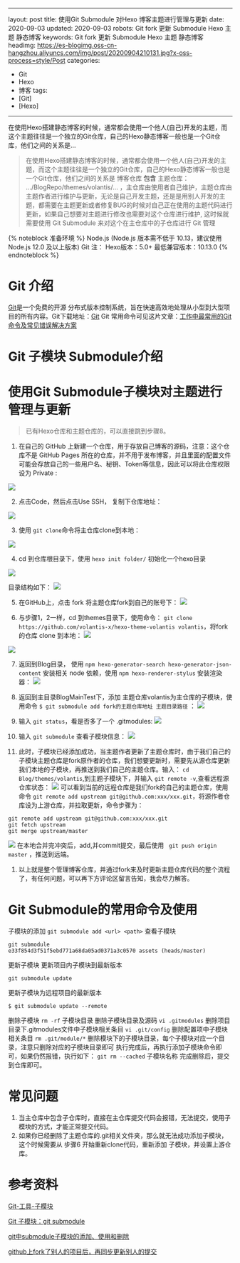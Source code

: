 ----
layout: post
title: 使用Git Submodule 对Hexo 博客主题进行管理与更新
date: 2020-09-03
updated: 2020-09-03
robots: Git fork 更新 Submodule Hexo 主题 静态博客
keywords: Git fork 更新 Submodule Hexo 主题 静态博客
headimg: https://es-blogimg.oss-cn-hangzhou.aliyuncs.com/img/post/20200904210131.jpg?x-oss-process=style/Post 
categories:
 - Git
 - Hexo
 - 博客
tags:
 - [Git]
 - [Hexo]

----

在使用Hexo搭建静态博客的时候，通常都会使用一个他人(自己)开发的主题，而这个主题往往是一个独立的Git仓库，自己的Hexo静态博客一般也是一个Git仓库，他们之间的关系是...

<!-- more -->



> 在使用Hexo搭建静态博客的时候，通常都会使用一个他人(自己)开发的主题，而这个主题往往是一个独立的Git仓库，自己的Hexo静态博客一般也是一个Git仓库，他们之间的关系是 博客仓库 **包含** 主题仓库： .../BlogRepo/themes/volantis/...  ，主仓库由使用者自己维护，主题仓库由主题作者进行维护与更新，无论是自己开发主题，还是是用别人开发的主题，都需要在主题更新或者修复BUG的时候对自己正在使用的主题代码进行更新，如果自己想要对主题进行修改也需要对这个仓库进行维护, 这时候就需要使用 Git Submodule 来对这个在主仓库中的子仓库进行 Git 管理
> 


{% noteblock 准备环境 %}
Node.js (Node.js 版本需不低于 10.13，建议使用 Node.js 12.0 及以上版本)
Git
注：
Hexo版本：5.0+	最低兼容版本：10.13.0
{% endnoteblock %}


# Git 介绍
[Git](https://git-scm.com/)是一个免费的开源 分布式版本控制系统，旨在快速高效地处理从小型到大型项目的所有内容。Git下载地址：[Git](https://git-scm.com/)
Git 常用命令可见这片文章：[工作中最常用的Git命令及常见错误解决方案](https://www.extingstudio.com/2019/09/10/2019-09-10-The_Most%20Commonly_Used_Git_Command_At_Work/)

# Git 子模块 Submodule介绍

# 使用Git Submodule子模块对主题进行管理与更新
> 已有Hexo仓库和主题仓库的，可以直接跳到步骤8。




1. 在自己的 GitHub 上新建一个仓库，用于存放自己博客的源码，注意：这个仓库不是 GitHub Pages 所在的仓库，并不用于发布博客，并且里面的配置文件可能会存放自己的一些用户名、秘钥、Token等信息，因此可以将此仓库权限设为 Private :


![](https://es-blogimg.oss-cn-hangzhou.aliyuncs.com/img/post/20200903202924.png?x-oss-process=style/Post)

2. 点击Code，然后点击Use SSH， 复制下仓库地址：


![](https://es-blogimg.oss-cn-hangzhou.aliyuncs.com/img/post/20200903204116.png?x-oss-process=style/Post)

3. 使用 `git clone`命令将主仓库clone到本地：

![](https://es-blogimg.oss-cn-hangzhou.aliyuncs.com/img/post/20200903204749.png?x-oss-process=style/Post)

4. cd 到仓库根目录下，使用 `hexo init folder/` 初始化一个hexo目录

![](https://es-blogimg.oss-cn-hangzhou.aliyuncs.com/img/post/20200903205318.png?x-oss-process=style/Post)

目录结构如下：
![](https://es-blogimg.oss-cn-hangzhou.aliyuncs.com/img/post/20200903205627.png?x-oss-process=style/Post)

5. 在GitHub上，点击 fork 将主题仓库fork到自己的账号下：
![](https://es-blogimg.oss-cn-hangzhou.aliyuncs.com/img/post/20200904200830.png?x-oss-process=style/Post)

6. 与步骤1，2一样，cd 到themes目录下，使用命令： `git clone https://github.com/volantis-x/hexo-theme-volantis volantis`，将fork的仓库 clone 到本地：
![](https://es-blogimg.oss-cn-hangzhou.aliyuncs.com/img/post/20200904200935.png?x-oss-process=style/Post)

![](https://es-blogimg.oss-cn-hangzhou.aliyuncs.com/img/post/20200904195752.png?x-oss-process=style/Post)

7. 返回到Blog目录， 使用 `npm hexo-generator-search hexo-generator-json-content` 安装相关 node 依赖，使用 `npm hexo-renderer-stylus` 安装渲染器：
![](https://es-blogimg.oss-cn-hangzhou.aliyuncs.com/img/post/20200904200224.png?x-oss-process=style/Post)

8. 返回到主目录BlogMainTest下，添加 主题仓库volantis为主仓库的子模块，使用命令 `$ git submodule add fork的主题仓库地址 主题目录路径` ：
![](https://es-blogimg.oss-cn-hangzhou.aliyuncs.com/img/post/20200904202228.png?x-oss-process=style/Post)

9. 输入 `git status`，看是否多了一个 .gitmodules:
![](https://es-blogimg.oss-cn-hangzhou.aliyuncs.com/img/post/20200904202444.png?x-oss-process=style/Post)
 
10. 输入 `git submodule` 查看子模块信息：
![](https://es-blogimg.oss-cn-hangzhou.aliyuncs.com/img/post/20200904202604.png?x-oss-process=style/Post)

11. 此时，子模块已经添加成功，当主题作者更新了主题仓库时，由于我们自己的子模块主题仓库是fork原作者的仓库，我们想要更新时，需要先从源仓库更新我们本地的子模块，再推送到我们自己的主题仓库。输入： `cd Blog/themes/volantis`,到主题子模块下，并输入 `git remote -v`,查看远程源仓库状态：
![](https://es-blogimg.oss-cn-hangzhou.aliyuncs.com/img/post/20200904203734.png?x-oss-process=style/Post)
可以看到当前的远程仓库是我们fork的自己的主题仓库，使用命令 `git remote add upstream git@github.com:xxx/xxx.git`，将源作者仓库设为上游仓库，并拉取更新，命令步骤为：


```
git remote add upstream git@github.com:xxx/xxx.git
git fetch upstream
git merge upstream/master
```
![](https://es-blogimg.oss-cn-hangzhou.aliyuncs.com/img/post/20200904204121.png?x-oss-process=style/Post)
在本地合并完冲突后，add,并commit提交，最后使用 ` git push origin master` ，推送到远端。

1. 以上就是整个管理博客仓库，并通过fork来及时更新主题仓库代码的整个流程了，有任何问题，可以再下方评论区留言告知，我会尽力解答。

# Git Submodule的常用命令及使用

子模块的添加
`git submodule add <url> <path>`
查看子模块

```
git submodule
e33f854d3f51f5ebd771a68da05ad0371a3c0570 assets (heads/master)
```
更新子模块
更新项目内子模块到最新版本
```
git submodule update
```
更新子模块为远程项目的最新版本
```
$ git submodule update --remote
```
删除子模块
`rm -rf` 子模块目录 删除子模块目录及源码
`vi .gitmodules` 删除项目目录下.gitmodules文件中子模块相关条目
`vi .git/config` 删除配置项中子模块相关条目
`rm .git/module/*` 删除模块下的子模块目录，每个子模块对应一个目录，注意只删除对应的子模块目录即可
执行完成后，再执行添加子模块命令即可，如果仍然报错，执行如下：
`git rm --cached` 子模块名称
完成删除后，提交到仓库即可。

# 常见问题

1. 当主仓库中包含子仓库时，直接在主仓库提交代码会报错，无法提交，使用子模块的方式，才能正常提交代码。
2. 如果你已经删除了主题仓库的.git相关文件夹，那么就无法成功添加子模块，这个时候需要从 步骤6 开始重新clone代码，重新添加 子模块，并设置上游仓库。

# 参考资料

[Git-工具-子模块](https://git-scm.com/book/zh/v2/Git-%E5%B7%A5%E5%85%B7-%E5%AD%90%E6%A8%A1%E5%9D%97)

[Git 子模块：git submodule](https://juejin.im/post/6844903572950401038)

[git中submodule子模块的添加、使用和删除](https://blog.csdn.net/guotianqing/article/details/82391665)

[github上fork了别人的项目后，再同步更新别人的提交](https://blog.csdn.net/qq1332479771/article/details/56087333)